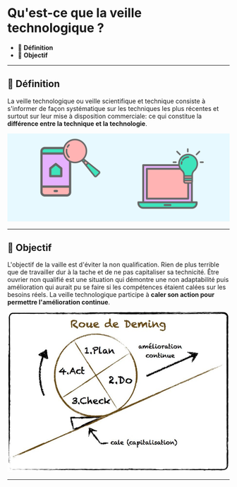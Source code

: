 # Qu'est-ce que la veille technologique ?

*  🔖 **Définition**
*  🔖 **Objectif**

___

## 📑 Définition

La veille technologique ou veille scientifique et technique consiste à s'informer de façon systématique sur les techniques les plus récentes et surtout sur leur mise à disposition commerciale: ce qui constitue la **différence entre la technique et la technologie**.

![image](https://raw.githubusercontent.com/seeren-training/Veille-Technologique/master/wiki/resources/veille.png)

___

## 📑 Objectif

L'objectif de la vaille est d'éviter la non qualification. Rien de plus terrible que de travailler dur à la tache et de ne pas capitaliser sa technicité. Être ouvrier non qualifié est une situation qui démontre une non adaptabilité puis amélioration qui aurait pu se faire si les compétences étaient calées sur les besoins réels. La veille technologique participe à **caler son action pour permettre l'amélioration continue**.

![image](https://raw.githubusercontent.com/seeren-training/Veille-Technologique/master/wiki/resources/roue-de-deming.jpg)

___